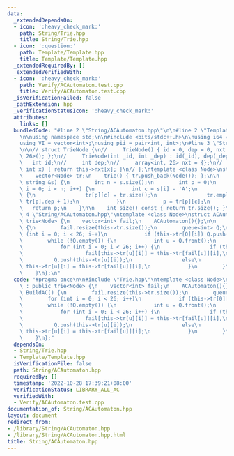 ```yaml
---
data:
  _extendedDependsOn:
  - icon: ':heavy_check_mark:'
    path: String/Trie.hpp
    title: String/Trie.hpp
  - icon: ':question:'
    path: Template/Template.hpp
    title: Template/Template.hpp
  _extendedRequiredBy: []
  _extendedVerifiedWith:
  - icon: ':heavy_check_mark:'
    path: Verify/ACAutomaton.test.cpp
    title: Verify/ACAutomaton.test.cpp
  _isVerificationFailed: false
  _pathExtension: hpp
  _verificationStatusIcon: ':heavy_check_mark:'
  attributes:
    links: []
  bundledCode: "#line 2 \"String/ACAutomaton.hpp\"\n\n#line 2 \"Template/Template.hpp\"\
    \n\nusing namespace std;\n\n#include <bits/stdc++.h>\n\nusing i64 = long long;\n\
    using VI = vector<int>;\nusing pii = pair<int, int>;\n#line 3 \"String/Trie.hpp\"\
    \n\n// struct TrieNode {\n//     TrieNode() { id = 0, dep = 0, nxt = array<int,\
    \ 26>(); };\n//     TrieNode(int _id, int _dep) : id(_id), dep(_dep) {}\n//  \
    \   int id;\n//     int dep;\n//     array<int, 26> nxt = {};\n//     int &operator[](const\
    \ int x) { return this->nxt[x]; }\n// };\ntemplate <class Node>\nstruct trie {\n\
    \    vector<Node> tr;\n    trie() { tr.push_back(Node()); };\n\n    int add(const\
    \ string &s) {\n        int n = s.size();\n        int p = 0;\n        for (int\
    \ i = 0; i < n; i++) {\n            int c = s[i] - 'A';\n            if (!tr[p][c])\
    \ {\n                tr[p][c] = tr.size();\n                tr.emplace_back(tr[p][c],\
    \ tr[p].dep + 1);\n            }\n            p = tr[p][c];\n        }\n     \
    \   return p;\n    }\n\n    int size() const { return tr.size(); }\n};\n#line\
    \ 4 \"String/ACAutomaton.hpp\"\ntemplate <class Node>\nstruct ACAutomaton : public\
    \ trie<Node> {\n    vector<int> fail;\n    ACAutomaton(){};\n\n    void BuildAC()\
    \ {\n        fail.resize(this->tr.size());\n        queue<int> Q;\n        for\
    \ (int i = 0; i < 26; i++)\n            if (this->tr[0][i]) Q.push(this->tr[0][i]);\n\
    \        while (!Q.empty()) {\n            int u = Q.front();\n            Q.pop();\n\
    \            for (int i = 0; i < 26; i++) {\n                if (this->tr[u][i])\n\
    \                    fail[this->tr[u][i]] = this->tr[fail[u]][i],\n          \
    \          Q.push(this->tr[u][i]);\n                else\n                   \
    \ this->tr[u][i] = this->tr[fail[u]][i];\n            }\n        }\n        return;\n\
    \    }\n};\n"
  code: "#pragma once\n\n#include \"Trie.hpp\"\ntemplate <class Node>\nstruct ACAutomaton\
    \ : public trie<Node> {\n    vector<int> fail;\n    ACAutomaton(){};\n\n    void\
    \ BuildAC() {\n        fail.resize(this->tr.size());\n        queue<int> Q;\n\
    \        for (int i = 0; i < 26; i++)\n            if (this->tr[0][i]) Q.push(this->tr[0][i]);\n\
    \        while (!Q.empty()) {\n            int u = Q.front();\n            Q.pop();\n\
    \            for (int i = 0; i < 26; i++) {\n                if (this->tr[u][i])\n\
    \                    fail[this->tr[u][i]] = this->tr[fail[u]][i],\n          \
    \          Q.push(this->tr[u][i]);\n                else\n                   \
    \ this->tr[u][i] = this->tr[fail[u]][i];\n            }\n        }\n        return;\n\
    \    }\n};"
  dependsOn:
  - String/Trie.hpp
  - Template/Template.hpp
  isVerificationFile: false
  path: String/ACAutomaton.hpp
  requiredBy: []
  timestamp: '2022-10-28 17:39:21+08:00'
  verificationStatus: LIBRARY_ALL_AC
  verifiedWith:
  - Verify/ACAutomaton.test.cpp
documentation_of: String/ACAutomaton.hpp
layout: document
redirect_from:
- /library/String/ACAutomaton.hpp
- /library/String/ACAutomaton.hpp.html
title: String/ACAutomaton.hpp
---
```

